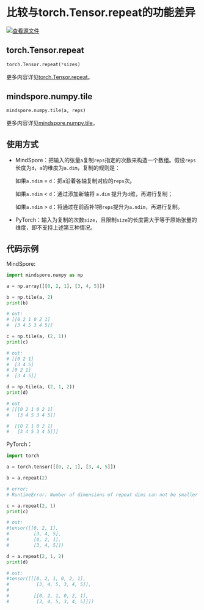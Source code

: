# 比较与torch.Tensor.repeat的功能差异

[![查看源文件](https://gitee.com/mindspore/docs/raw/r1.5/resource/_static/logo_source.png)](https://gitee.com/mindspore/docs/blob/r1.5/docs/mindspore/migration_guide/source_zh_cn/api_mapping/pytorch_diff/npTile.md)

## torch.Tensor.repeat

```python
torch.Tensor.repeat(*sizes)
```

更多内容详见[torch.Tensor.repeat](https://pytorch.org/docs/1.5.0/tensors.html#torch.Tensor.repeat)。

## mindspore.numpy.tile

```python
mindspore.numpy.tile(a, reps)
```

更多内容详见[mindspore.numpy.tile](https://www.mindspore.cn/docs/api/zh-CN/r1.5/api_python/numpy/mindspore.numpy.tile.html#mindspore.numpy.tile)。

## 使用方式

- MindSpore：把输入的张量`a`复制`reps`指定的次数来构造一个数组。假设`reps`长度为`d`，`a`的维度为`a.dim`，复制的规则是：

  如果`a.ndim` = `d`：把`a`沿着各轴复制对应的`reps`次。

  如果`a.ndim` < `d`：通过添加新轴将 `a.dim` 提升为`d`维，再进行复制；

  如果`a.ndim` > `d`：将通过在前面补1把`reps`提升为`a.ndim`，再进行复制。

- PyTorch：输入为复制的次数`size`，且限制`size`的长度需大于等于原始张量的维度，即不支持上述第三种情况。

## 代码示例

MindSpore:

```python
import mindspore.numpy as np

a = np.array([[0, 2, 1], [3, 4, 5]])

b = np.tile(a, 2)
print(b)

# out:
# [[0 2 1 0 2 1]
#  [3 4 5 3 4 5]]

c = np.tile(a, (2, 1))
print(c)

# out:
# [[0 2 1]
#  [3 4 5]
# [0 2 1]
#  [3 4 5]]

d = np.tile(a, (2, 1, 2))
print(d)

# out
# [[[0 2 1 0 2 1]
#   [3 4 5 3 4 5]]

#  [[0 2 1 0 2 1]
#   [3 4 5 3 4 5]]]
```

PyTorch：

```python
import torch

a = torch.tensor([[0, 2, 1], [3, 4, 5]])

b = a.repeat(2)

# error:
# RuntimeError: Number of dimensions of repeat dims can not be smaller than number of dimensions of tensor

c = a.repeat(2, 1)
print(c)

# out:
#tensor([[0, 2, 1],
#         [3, 4, 5],
#         [0, 2, 1],
#         [3, 4, 5]])

d = a.repeat(2, 1, 2)
print(d)

# out:
#tensor([[[0, 2, 1, 0, 2, 1],
#          [3, 4, 5, 3, 4, 5]],
#
#         [[0, 2, 1, 0, 2, 1],
#          [3, 4, 5, 3, 4, 5]]])
```
